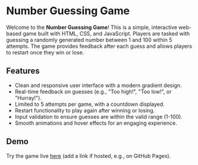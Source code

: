 # Number Guessing Game

Welcome to the **Number Guessing Game**! This is a simple, interactive web-based game built with HTML, CSS, and JavaScript. Players are tasked with guessing a randomly generated number between 1 and 100 within 5 attempts. The game provides feedback after each guess and allows players to restart once they win or lose.

## Features
- Clean and responsive user interface with a modern gradient design.
- Real-time feedback on guesses (e.g., "Too high!", "Too low!", or "Hurray!").
- Limited to 5 attempts per game, with a countdown displayed.
- Restart functionality to play again after winning or losing.
- Input validation to ensure guesses are within the valid range (1-100).
- Smooth animations and hover effects for an engaging experience.

## Demo
Try the game live [here](#) (add a link if hosted, e.g., on GitHub Pages).


